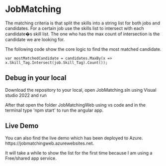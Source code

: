 # JobMatching

<p>The matching criteria is that split the skills into a string list for both jobs and candidates. For a certain job use the skills list to intersect with each candidate�s skill list. The one who has the max count of intersection is the candidate we are looking for.</p>

<p>The following code show the core logic to find the most matched candidate.</P>

<code>var mostMatchedCandidate = candidates.MaxBy(x => x.Skill_Tag.Intersect(job.Skill_Tag).Count()); </code>




<h2>Debug in your local</h2>

<p>Download the repository to your local, open JobMatching.sln using Visual studio 2022 and run </p>


<p>After that open the folder JobMatchingWeb using vs code and in the terminal type 'npm start' to run the angular app. </p>




<h2>Live Demo</h2>

<p>You can also find the live demo which has been deployed to Azure.
https://jobmatchingweb.azurewebsites.net. </p>
<p>It will take a while to show the list for the first time because I am using a Free/shared app service.</p>





